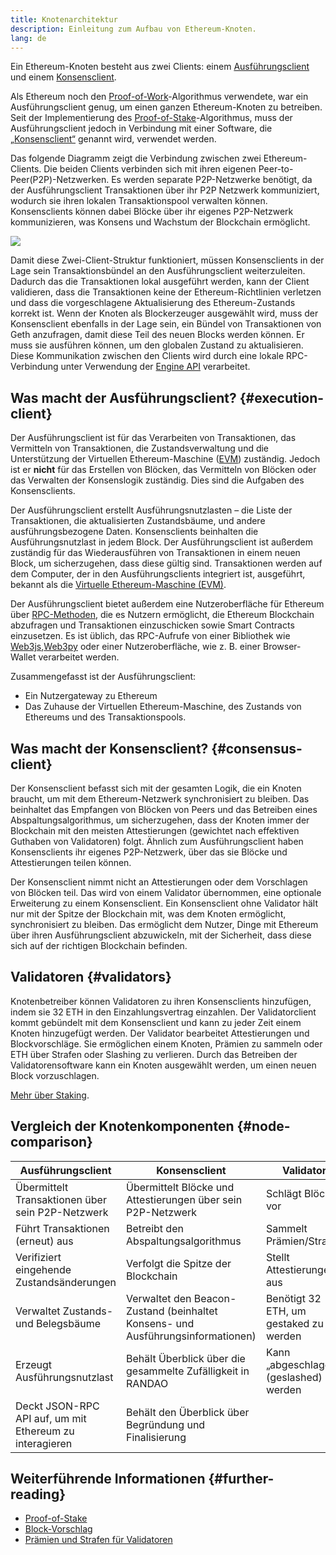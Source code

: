 ```yaml
---
title: Knotenarchitektur
description: Einleitung zum Aufbau von Ethereum-Knoten.
lang: de
---
```


Ein Ethereum-Knoten besteht aus zwei Clients: einem [Ausführungsclient](/developers/docs/nodes-and-clients/#execution-clients) und einem [Konsensclient](/developers/docs/nodes-and-clients/#consensus-clients).

Als Ethereum noch den [Proof-of-Work](/developers/docs/consensus-mechanisms/pow/)-Algorithmus verwendete, war ein Ausführungsclient genug, um einen ganzen Ethereum-Knoten zu betreiben. Seit der Implementierung des [Proof-of-Stake](/developers/docs/consensus-mechanisms/pow/)-Algorithmus, muss der Ausführungsclient jedoch in Verbindung mit einer Software, die [„Konsensclient“](/developers/docs/nodes-and-clients/#consensus-clients) genannt wird, verwendet werden.

Das folgende Diagramm zeigt die Verbindung zwischen zwei Ethereum-Clients. Die beiden Clients verbinden sich mit ihren eigenen Peer-to-Peer(P2P)-Netzwerken. Es werden separate P2P-Netzwerke benötigt, da der Ausführungsclient Transaktionen über ihr P2P Netzwerk kommuniziert, wodurch sie ihren lokalen Transaktionspool verwalten können. Konsensclients können dabei Blöcke über ihr eigenes P2P-Netzwerk kommunizieren, was Konsens und Wachstum der Blockchain ermöglicht.

![](node-architecture-text-background.png)

Damit diese Zwei-Client-Struktur funktioniert, müssen Konsensclients in der Lage sein Transaktionsbündel an den Ausführungsclient weiterzuleiten. Dadurch das die Transaktionen lokal ausgeführt werden, kann der Client validieren, dass die Transaktionen keine der Ethereum-Richtlinien verletzen und dass die vorgeschlagene Aktualisierung des Ethereum-Zustands korrekt ist. Wenn der Knoten als Blockerzeuger ausgewählt wird, muss der Konsensclient ebenfalls in der Lage sein, ein Bündel von Transaktionen von Geth anzufragen, damit diese Teil des neuen Blocks werden können. Er muss sie ausführen können, um den globalen Zustand zu aktualisieren. Diese Kommunikation zwischen den Clients wird durch eine lokale RPC-Verbindung unter Verwendung der [Engine API](https://github.com/ethereum/execution-apis/blob/main/src/engine/common.md) verarbeitet.

## Was macht der Ausführungsclient? {#execution-client}

Der Ausführungsclient ist für das Verarbeiten von Transaktionen, das Vermitteln von Transaktionen, die Zustandsverwaltung und die Unterstützung der Virtuellen Ethereum-Maschine ([EVM](/developers/docs/evm/)) zuständig. Jedoch ist er **nicht** für das Erstellen von Blöcken, das Vermitteln von Blöcken oder das Verwalten der Konsenslogik zuständig. Dies sind die Aufgaben des Konsensclients.

Der Ausführungsclient erstellt Ausführungsnutzlasten – die Liste der Transaktionen, die aktualisierten Zustandsbäume, und andere ausführungsbezogene Daten. Konsensclients beinhalten die Ausführungsnutzlast in jedem Block. Der Ausführungsclient ist außerdem zuständig für das Wiederausführen von Transaktionen in einem neuen Block, um sicherzugehen, dass diese gültig sind. Transaktionen werden auf dem Computer, der in den Ausführungsclients integriert ist, ausgeführt, bekannt als die [Virtuelle Ethereum-Maschine (EVM)](/developers/docs/evm).

Der Ausführungsclient bietet außerdem eine Nutzeroberfläche für Ethereum über [RPC-Methoden](/developers/docs/apis/json-rpc), die es Nutzern ermöglicht, die Ethereum Blockchain abzufragen und Transaktionen einzuschicken sowie Smart Contracts einzusetzen. Es ist üblich, das RPC-Aufrufe von einer Bibliothek wie [Web3js](https://docs.web3js.org/),[Web3py](https://web3py.readthedocs.io/en/v5/) oder einer Nutzeroberfläche, wie z. B. einer Browser-Wallet verarbeitet werden.

Zusammengefasst ist der Ausführungsclient:

- Ein Nutzergateway zu Ethereum
- Das Zuhause der Virtuellen Ethereum-Maschine, des Zustands von Ethereums und des Transaktionspools.

## Was macht der Konsensclient? {#consensus-client}

Der Konsensclient befasst sich mit der gesamten Logik, die ein Knoten braucht, um mit dem Ethereum-Netzwerk synchronisiert zu bleiben. Das beinhaltet das Empfangen von Blöcken von Peers und das Betreiben eines Abspaltungsalgorithmus, um sicherzugehen, dass der Knoten immer der Blockchain mit den meisten Attestierungen (gewichtet nach effektiven Guthaben von Validatoren) folgt. Ähnlich zum Ausführungsclient haben Konsensclients ihr eigenes P2P-Netzwerk, über das sie Blöcke und Attestierungen teilen können.

Der Konsensclient nimmt nicht an Attestierungen oder dem Vorschlagen von Blöcken teil. Das wird von einem Validator übernommen, eine optionale Erweiterung zu einem Konsensclient. Ein Konsensclient ohne Validator hält nur mit der Spitze der Blockchain mit, was dem Knoten ermöglicht, synchronisiert zu bleiben. Das ermöglicht dem Nutzer, Dinge mit Ethereum über ihren Ausführungsclient abzuwickeln, mit der Sicherheit, dass diese sich auf der richtigen Blockchain befinden.

## Validatoren {#validators}

Knotenbetreiber können Validatoren zu ihren Konsensclients hinzufügen, indem sie 32 ETH in den Einzahlungsvertrag einzahlen. Der Validatorclient kommt gebündelt mit dem Konsensclient und kann zu jeder Zeit einem Knoten hinzugefügt werden. Der Validator bearbeitet Attestierungen und Blockvorschläge. Sie ermöglichen einem Knoten, Prämien zu sammeln oder ETH über Strafen oder Slashing zu verlieren. Durch das Betreiben der Validatorensoftware kann ein Knoten ausgewählt werden, um einen neuen Block vorzuschlagen.

[Mehr über Staking](/abstecken/).

## Vergleich der Knotenkomponenten {#node-comparison}

| Ausführungsclient                                       | Konsensclient                                                                   | Validator                              |
| ------------------------------------------------------- | ------------------------------------------------------------------------------- | -------------------------------------- |
| Übermittelt Transaktionen über sein P2P-Netzwerk        | Übermittelt Blöcke und Attestierungen über sein P2P-Netzwerk                    | Schlägt Blöcke vor                     |
| Führt Transaktionen (erneut) aus                        | Betreibt den Abspaltungsalgorithmus                                             | Sammelt Prämien/Strafen                |
| Verifiziert eingehende Zustandsänderungen               | Verfolgt die Spitze der Blockchain                                              | Stellt Attestierungen aus              |
| Verwaltet Zustands- und Belegsbäume                     | Verwaltet den Beacon-Zustand (beinhaltet Konsens- und Ausführungsinformationen) | Benötigt 32 ETH, um gestaked zu werden |
| Erzeugt Ausführungsnutzlast                             | Behält Überblick über die gesammelte Zufälligkeit in RANDAO                     | Kann „abgeschlagen“ (geslashed) werden |
| Deckt JSON-RPC API auf, um mit Ethereum zu interagieren | Behält den Überblick über Begründung und Finalisierung                          |                                        |

## Weiterführende Informationen {#further-reading}

- [Proof-of-Stake](/developers/docs/consensus-mechanisms/pos)
- [Block-Vorschlag](/developers/docs/consensus-mechanisms/pos/block-proposal)
- [Prämien und Strafen für Validatoren](/developers/docs/consensus-mechanisms/pos/rewards-and-penalties)
